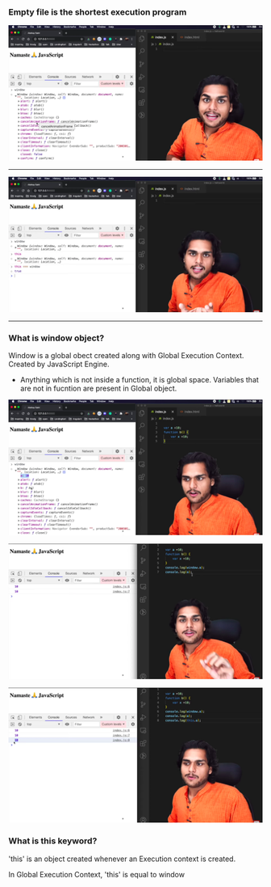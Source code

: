 ### Empty file is the shortest execution program

![alt text](image.png)

-------------------------

![alt text](image-1.png)

-------------------------

### What is window object?

Window is a global obect created along with Global Execution Context. Created by JavaScript Engine.

- Anything which is not inside a function, it is global space. Variables that are not in fucntion are present in Global object.

![alt text](image-2.png)

![alt text](image-3.png)

![alt text](image-4.png)

### What is this keyword?

'this' is an object created whenever an Execution context is created.

In Global Execution Context, 'this' is equal to window